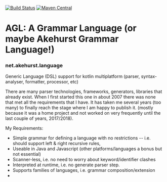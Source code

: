 [![Build Status](https://travis-ci.org/dhakehurst/net.akehurst.language.svg?branch=master)](https://travisci.org/dhakehurst/net.akehurst.language)
[![Maven Central](https://maven-badges.herokuapp.com/maven-central/net.akehurst.language/agl-processor/badge.svg?style=plastic)](https://maven-badges.herokuapp.com/maven-central/language/agl-processor)


# AGL: A Grammar Language (or maybe Akehurst Grammar Language!)
### net.akehurst.language

Generic Language (DSL) support for kotlin multiplatform (parser, syntax-analyser, formatter, processor, etc)

There are many parser technologies, frameworks, generators, libraries
that already exist. When I first started this one in about 2007 there was none that
met all the requirements that I have. It has taken me several years (too many) to finally
reach the stage where I am happy to publish it. (mostly because it was a home project and not
worked on very frequently until the last couple of years, 2017/2018).

My Requirements:

 - Simple grammar for defining a language with no restrictions
 -- i.e. should support left & right recursive rules,
 - Useable in Java and Javascript (other platforms/languages a bonus but not essential)
 - Scanner-less, i.e. no need to worry about keyword/identifier clashes
 - Interpreted at runtime, i.e. no generate parser step.
 - Supports families of languages, i.e. grammar composition/extension
 - 

